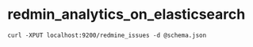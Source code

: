 # redmin_analytics_on_elasticsearch


```
curl -XPUT localhost:9200/redmine_issues -d @schema.json
```
